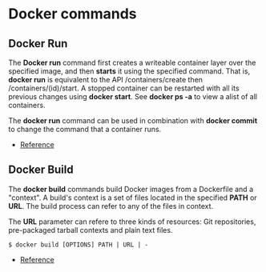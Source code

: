 # Docker commands

## Docker Run
The **Docker run** command first creates a writeable container layer over the specified image, and then **starts** it using the specified command.
That is, **docker run** is equivalent to the API /containers/create then /containers/(id)/start.
A stopped container can be restarted with all its previous changes using **docker start**.
See **docker ps -a** to view a alist of all containers.

The **docker run** command can be used in combination with **docker commit** to change the command that a container runs.


- [Reference](https://docs.docker.com/engine/reference/commandline/run/)

## Docker Build
The **docker build** commands build Docker images from a Dockerfile and a "context".
A build's context is a set of files located in the specified **PATH** or **URL**.
The build process can refer to any of the files in context.

The **URL** parameter can refere to three kinds of resources: Git repositories, pre-packaged tarball contexts and plain text files.

```
$ docker build [OPTIONS] PATH | URL | -
```


- [Reference](https://docs.docker.com/engine/reference/commandline/build/)
